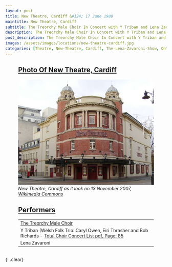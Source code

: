 ```yaml
---
layout: post
title: New Theatre, Cardiff &#124; 17 June 1980
maintitle: New Theatre, Cardiff
subtitle: The Treorchy Male Choir In Concert with Y Triban and Lena Zavaroni.
description: The Treorchy Male Choir In Concert with Y Triban and Lena Zavaroni.
post_description: The Treorchy Male Choir In Concert with Y Triban and Lena Zavaroni.
images: /assets/images/locations/new-theatre-cardiff.jpg
categories: [Theatre, New-Theatre, Cardiff, The-Lena-Zavaroni-Show, OnThisDay17June]
---
```


<figure class="fig1">
<h2 id="photo"><a href="#photo">Photo Of New Theatre, Cardiff</a></h2>
<a href="/assets/images/locations/new-theatre-cardiff.jpg"><img src="/assets/images/locations/new-theatre-cardiff.jpg" class="full-width zoom-in"></a>
<cite>New Theatre, Cardiff as it look on 13 November 2007,  <a class="external-link" href="https://commons.wikimedia.org/wiki/File:New_Theatre_Cardiff.jpg">Wikimedia Commons</a></cite>
</figure>

<figure class="fig2">
<h2 id="performers"><a href="#performers">Performers</a></h2>
<table>
<tr><td><a class="external-link" href="https://treorchymalechoir.com/index.php/history-main/the-landmarks/1980-1999">The Treorchy Male Choir</a></td></tr>
<tr><td>Y Triban (Welsh Folk Trio: Caryl Owen, Eiri Thrasher and Bob Richards - <a href="/assets/pdf/Total-Choir-Concert-List---Website.pdf#page=85">Total Choir Concert List pdf, Page: 85</a></td></tr>
<tr><td>Lena Zavaroni</td></tr>
</table>
</figure>

<br />{: .clear}

